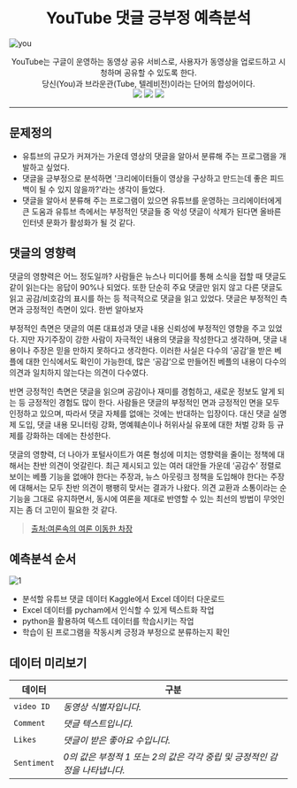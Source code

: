 # <div align=center>YouTube 댓글 긍부정 예측분석</div>

![you](https://user-images.githubusercontent.com/79899868/235564536-f334f776-56aa-494d-aaec-bba49b6d521c.png)<br>

<div align=center>YouTube는 구글이 운영하는 동영상 공유 서비스로, 사용자가 동영상을 업로드하고 시청하며 공유할 수 있도록 한다. <br> 당신(You)과 브라운관(Tube, 텔레비전)이라는 단어의 합성어이다.</div>
<div align=center>
<img src="https://img.shields.io/badge/Python-3776AB?style=flat-square&logo=Python&logoColor=white"/></a>
<img src="https://img.shields.io/badge/PyTorch-E34F26?style=flat-square&logo=PyTorch&logoColor=white"/></a>
<img src="https://img.shields.io/badge/Jupyter-F37626?style=flat-square&logo=Jupyter&logoColor=white"/></a>
</div><hr>

## 문제정의
- 유튜브의 규모가 커져가는 가운데 영상의 댓글을 알아서 분류해 주는 프로그램을 개발하고 싶었다.
- 댓글을 긍부정으로 분석하면 '크리에이터들이 영상을 구상하고 만드는데 좋은 피드백이 될 수 있지 않을까?'라는 생각이 들었다.
- 댓글을 알아서 분류해 주는 프로그램이 있으면 유튜브를 운영하는 크리에이터에게 큰 도움과 유튜브 측에서는 부정적인 댓글들 중 악성 댓글이 삭제가 된다면 올바른 인터넷 문화가 활성화가 될 것 같다.

## 댓글의 영향력
댓글의 영향력은 어느 정도일까? 사람들은 뉴스나 미디어를 통해 소식을 접할 때 댓글도 같이 읽는다는 응답이 90%나 되었다. 또한 단순히 주요 댓글만 읽지 않고 다른 댓글도 읽고 공감/비호감의 표시를 하는 등 적극적으로 댓글을 읽고 있었다. 댓글은 부정적인 측면과 긍정적인 측면이 있다. 한번 알아보자 <br>

부정적인 측면은 댓글의 여론 대표성과 댓글 내용 신뢰성에 부정적인 영향을 주고 있었다. 지만 자기주장이 강한 사람이 자극적인 내용의 댓글을 작성한다고 생각하며, 댓글 내용이나 주장은 믿을 만하지 못하다고 생각한다. 이러한 사실은 다수의 ‘공감’을 받은 베플에 대한 인식에서도 확인이 가능한데, 많은 ‘공감’으로 만들어진 베플의 내용이 다수의 의견과 일치하지 않는다는 의견이 다수였다.<br>

반면 긍정적인 측면은 댓글을 읽으며 공감이나 재미를 경험하고, 새로운 정보도 알게 되는 등 긍정적인 경험도 많이 한다. 사람들은 댓글의 부정적인 면과 긍정적인 면을 모두 인정하고 있으며, 따라서 댓글 자체를 없애는 것에는 반대하는 입장이다. 대신 댓글 실명제 도입, 댓글 내용 모니터링 강화, 명예훼손이나 허위사실 유포에 대한 처벌 강화 등 규제를 강화하는 데에는 찬성한다.<br>

댓글의 영향력, 더 나아가 포털사이트가 여론 형성에 미치는 영향력을 줄이는 정책에 대해서는 찬반 의견이 엇갈린다. 최근 제시되고 있는 여러 대안들 가운데 ‘공감수’ 정렬로 보이는 베플 기능을 없애야 한다는 주장과, 뉴스 아웃링크 정책을 도입해야 한다는 주장에 대해서는 모두 찬반 의견이 팽팽히 맞서는 결과가 나왔다. 의견 교환과 소통이라는 순기능을 그대로 유지하면서, 동시에 여론을 제대로 반영할 수 있는 최선의 방법이 무엇인지는 좀 더 고민이 필요한 것 같다.
>[출처:여론속의 여론 이동한 차장](https://hrcopinion.co.kr/archives/11809)<br>
## 예측분석 순서
![1](https://user-images.githubusercontent.com/79899868/235610290-be8fb94c-08a3-420e-acda-7803354810ea.png)<br>
- 분석할 유튜브 댓글 데이터 Kaggle에서 Excel 데이터 다운로드
- Excel 데이터를 pycham에서 인식할 수 있게 텍스트화 작업
- python을 활용하여 텍스트 데이터를 학습시키는 작업
- 학습이 된 프로그램을 작동시켜 긍정과 부정으로 분류하는지 확인
## 데이터 미리보기
| 데이터 | 구분 |
| --- | --- |
| `video ID` | *동영상 식별자입니다.* |
| `Comment` | *댓글 텍스트입니다.* |
| `Likes` | *댓글이 받은 좋아요 수입니다.* |
| `Sentiment` | *0의 값은 부정적 1 또는 2의 값은 각각 중립 및 긍정적인 감정을 나타냅니다.* |


